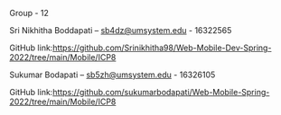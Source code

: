 Group - 12

Sri Nikhitha Boddapati – sb4dz@umsystem.edu - 16322565

GitHub link:https://github.com/Srinikhitha98/Web-Mobile-Dev-Spring-2022/tree/main/Mobile/ICP8

Sukumar Bodapati – sb5zh@umsystem.edu - 16326105

GitHub link:https://github.com/sukumarbodapati/Web-Mobile-Spring-2022/tree/main/Mobile/ICP8


